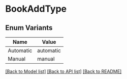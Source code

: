 # BookAddType

## Enum Variants

| Name | Value |
|---- | -----|
| Automatic | automatic |
| Manual | manual |


[[Back to Model list]](../README.md#documentation-for-models) [[Back to API list]](../README.md#documentation-for-api-endpoints) [[Back to README]](../README.md)


